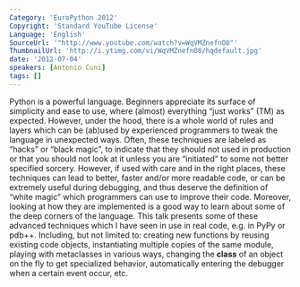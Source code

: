 ```yaml
---
Category: 'EuroPython 2012'
Copyright: 'Standard YouTube License'
Language: 'English'
SourceUrl: '"http://www.youtube.com/watch?v=WqVMZnefnO8"'
ThumbnailUrl: 'http://i.ytimg.com/vi/WqVMZnefnO8/hqdefault.jpg'
date: '2012-07-04'
speakers: [Antonio Cuni]
tags: []
---
```

Python is a powerful language. Beginners appreciate its surface of simplicity
and ease to use, where (almost) everything “just works” (TM) as expected.
However, under the hood, there is a whole world of rules and layers which can
be (ab)used by experienced programmers to tweak the language in unexpected
ways. Often, these techniques are labeled as “hacks” or “black magic”, to
indicate that they should not used in production or that you should not look
at it unless you are “initiated” to some not better specified sorcery.
However, if used with care and in the right places, these techniques can lead
to better, faster and/or more readable code, or can be extremely useful during
debugging, and thus deserve the definition of “white magic” which programmers
can use to improve their code. Moreover, looking at how they are implemented
is a good way to learn about some of the deep corners of the language. This
talk presents some of these advanced techniques which I have seen in use in
real code, e.g. in PyPy or pdb++. Including, but not limited to: creating new
functions by reusing existing code objects, instantiating multiple copies of
the same module, playing with metaclasses in various ways, changing the
__class__ of an object on the fly to get specialized behavior, automatically
entering the debugger when a certain event occur, etc.

